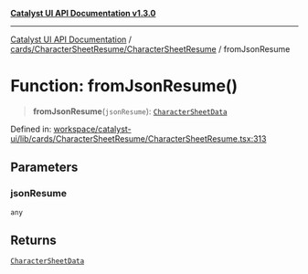 [**Catalyst UI API Documentation v1.3.0**](../../../../README.md)

---

[Catalyst UI API Documentation](../../../../README.md) / [cards/CharacterSheetResume/CharacterSheetResume](../README.md) / fromJsonResume

# Function: fromJsonResume()

> **fromJsonResume**(`jsonResume`): [`CharacterSheetData`](../interfaces/CharacterSheetData.md)

Defined in: [workspace/catalyst-ui/lib/cards/CharacterSheetResume/CharacterSheetResume.tsx:313](https://github.com/TheBranchDriftCatalyst/catalyst-ui/blob/main/lib/cards/CharacterSheetResume/CharacterSheetResume.tsx#L313)

## Parameters

### jsonResume

`any`

## Returns

[`CharacterSheetData`](../interfaces/CharacterSheetData.md)
